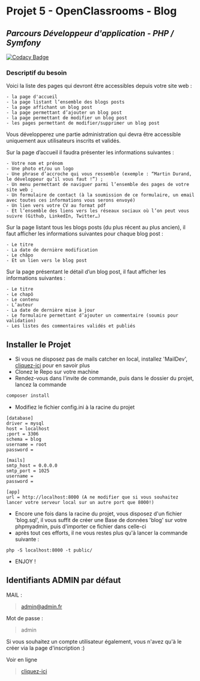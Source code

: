 # Projet 5 - OpenClassrooms - Blog
## _Parcours Développeur d'application - PHP / Symfony_

[![Codacy Badge](https://app.codacy.com/project/badge/Grade/6d60a312bbcc45aab4ed61ef69019576)](https://www.codacy.com/gh/AxelVllR/Blog_P5_OC/dashboard?utm_source=github.com&amp;utm_medium=referral&amp;utm_content=AxelVllR/Blog_P5_OC&amp;utm_campaign=Badge_Grade)

### Descriptif du besoin
Voici la liste des pages qui devront être accessibles depuis votre site web :

    - la page d'accueil
    - la page listant l’ensemble des blogs posts
    - la page affichant un blog post
    - la page permettant d’ajouter un blog post
    - la page permettant de modifier un blog post
    - les pages permettant de modifier/supprimer un blog post

Vous développerez une partie administration qui devra être accessible uniquement aux utilisateurs inscrits et validés.

Sur la page d’accueil il faudra présenter les informations suivantes :

    - Votre nom et prénom
    - Une photo et/ou un logo
    - Une phrase d’accroche qui vous ressemble (exemple : “Martin Durand, le développeur qu’il vous faut !”) ;
    - Un menu permettant de naviguer parmi l’ensemble des pages de votre site web ;
    - Un formulaire de contact (à la soumission de ce formulaire, un email avec toutes ces informations vous serons envoyé)
    - Un lien vers votre CV au format pdf
    - Et l’ensemble des liens vers les réseaux sociaux où l’on peut vous suivre (Github, LinkedIn, Twitter…)

Sur la page listant tous les blogs posts (du plus récent au plus ancien), il faut afficher les informations suivantes pour chaque blog post :

    - Le titre
    - La date de dernière modification
    - Le châpo
    - Et un lien vers le blog post

Sur la page présentant le détail d’un blog post, il faut afficher les informations suivantes :

    - Le titre
    - Le chapô
    - Le contenu
    - L’auteur
    - La date de dernière mise à jour
    - Le formulaire permettant d’ajouter un commentaire (soumis pour validation)
    - Les listes des commentaires validés et publiés

## Installer le Projet

- Si vous ne disposez pas de mails catcher en local, installez 'MailDev', [cliquez-ici](https://grafikart.fr/tutoriels/maildev-tester-emails-595) pour en savoir plus 
- Clonez le Repo sur votre machine
- Rendez-vous dans l'invite de commande, puis dans le dossier du projet, lancez la commande
```sh
composer install
```
- Modifiez le fichier config.ini à la racine du projet
```
[database]
driver = mysql
host = localhost
;port = 3306
schema = blog
username = root
password =

[mails]
smtp_host = 0.0.0.0
smtp_port = 1025
username =
password =

[app]
url = http://localhost:8000 (A ne modifier que si vous souhaitez lancer votre serveur local sur un autre port que 8000!)
```
- Encore une fois dans la racine du projet, vous disposez d'un fichier 'blog.sql', il vous suffit de créer une Base de données 'blog' sur votre phpmyadmin, puis d'importer ce fichier dans celle-ci
- après tout ces efforts, il ne vous restes plus qu'à lancer la commande suivante :
```
php -S localhost:8000 -t public/
```
- ENJOY !
 
## Identifiants ADMIN par défaut

MAIL :

> admin@admin.fr

Mot de passe :

> admin 

Si vous souhaitez un compte utilisateur également, vous n'avez qu'à le créer via la page d'inscription :)

Voir en ligne 

> [cliquez-ici](http://blog.axelvallier.fr)
